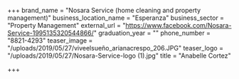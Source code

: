 +++
brand_name = "Nosara Service (home cleaning and property management)"
business_location_name = "Esperanza"
business_sector = "Property Management"
external_url = "https://www.facebook.com/Nosara-Service-1995135320544866/"
graduation_year = ""
phone_number = "8821-4293"
teaser_image = "/uploads/2019/05/27/viveelsueño_arianacrespo_206.JPG"
teaser_logo = "/uploads/2019/05/27/Nosara-Service-logo (1).jpg"
title = "Anabelle Cortez"

+++
